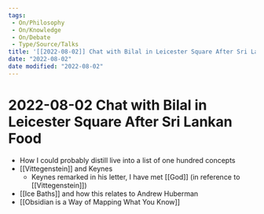 ```yaml
---
tags:
 - On/Philosophy
 - On/Knowledge
 - On/Debate
 - Type/Source/Talks
title: '[[2022-08-02]] Chat with Bilal in Leicester Square After Sri Lankan Food'
date: "2022-08-02"
date modified: "2022-08-02"
---
```


# 2022-08-02 Chat with Bilal in Leicester Square After Sri Lankan Food
- How I could probably distill live into a list of one hundred concepts
- [[Vittegenstein]] and Keynes
	- Keynes remarked in his letter, I have met [[God]] (in reference to [[Vittegenstein]])
- [[Ice Baths]] and how this relates to Andrew Huberman
- [[Obsidian is a Way of Mapping What You Know]]
